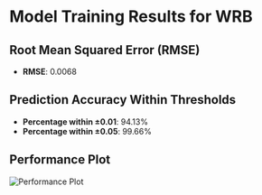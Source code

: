 # Model Training Results for WRB

## Root Mean Squared Error (RMSE)
- **RMSE**: 0.0068

## Prediction Accuracy Within Thresholds
- **Percentage within ±0.01**: 94.13%
- **Percentage within ±0.05**: 99.66%

## Performance Plot
![Performance Plot](../imgs/WRB.png)
